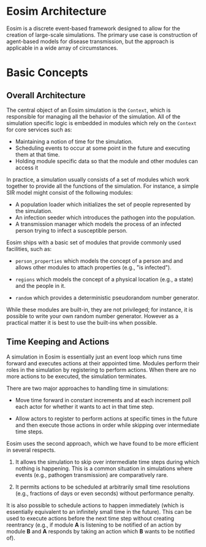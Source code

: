 # Eosim Architecture

Eosim is a discrete event-based framework designed to allow for the
creation of large-scale simulations. The primary use case is
construction of agent-based models for disease transmission, but the
approach is applicable in a wide array of circumstances.


# Basic Concepts

## Overall Architecture

<!-- Need a new term for module -->

The central object of an Eosim simulation is the `Context`, which is
responsible for managing all the behavior of the simulation. 
All of the simulation specific logic is embedded in modules
which rely on the `Context` for core services such as:

* Maintaining a notion of time for the simulation.
* Scheduling events to occur at some point in the future
  and executing them at that time.
* Holding module specific data so that the module
  and other modules can access it
  
In practice, a simulation usually consists of a set of modules
which work together to provide all the functions of the simulation.
For instance, a simple SIR model might consist of the following
modules:

* A population loader which initializes the set of people represented
  by the simulation.
* An infection seeder which introduces the pathogen into the population.
* A transmission manager which models the process of an infected
  person trying to infect a susceptible person.

Eosim ships with a basic set of modules that provide commonly
used facilities, such as:

* `person_properties` which models the concept of a person and
  and allows other modules to attach properties (e.g.,
  "is infected").
  
* `regions` which models the concept of a physical location
  (e.g., a state) and the people in it.
  
* `random` which provides a deterministic pseudorandom number generator.

While these modules are built-in, they are not privileged;
for instance, it is possible to write your own random number
generator. However as a practical matter it is best to use the
built-ins when possible.


## Time Keeping and Actions

A simulation in Eosim is essentially just an event loop which runs
time forward and executes actions at their appointed time. Modules
perform their roles in the simulation by registering to perform
actions. When there are no more actions to be executed, the simulation
terminates.

There are two major approaches to handling time in simulations:

* Move time forward in constant increments and at each increment
  poll each actor for whether it wants to act in that time step.
  
* Allow actors to register to perform actions at specific times
  in the future and then execute those actions in order while
  skipping over intermediate time steps.
  
Eosim uses the second approach, which we have found to be more
efficient in several respects.

1. It allows the simulation to skip over intermediate time steps
   during which nothing is happening. This is a common situation
   in simulations where events (e.g., pathogen transmission)
   are comparatively rare.
   
1. It permits actions to be scheduled at arbitrarily small time
   resolutions (e.g., fractions of days or even seconds) without
   performance penalty.

It is also possible to schedule actions to happen immediately
(which is essentially equivalent to an infinitely small time
in the future). This can be used to execute actions before
the next time step without creating reentrancy (e.g., if
module **A** is listening to be notified of an action by module **B**
and **A** responds by taking an action which **B** wants to be
notified of).









